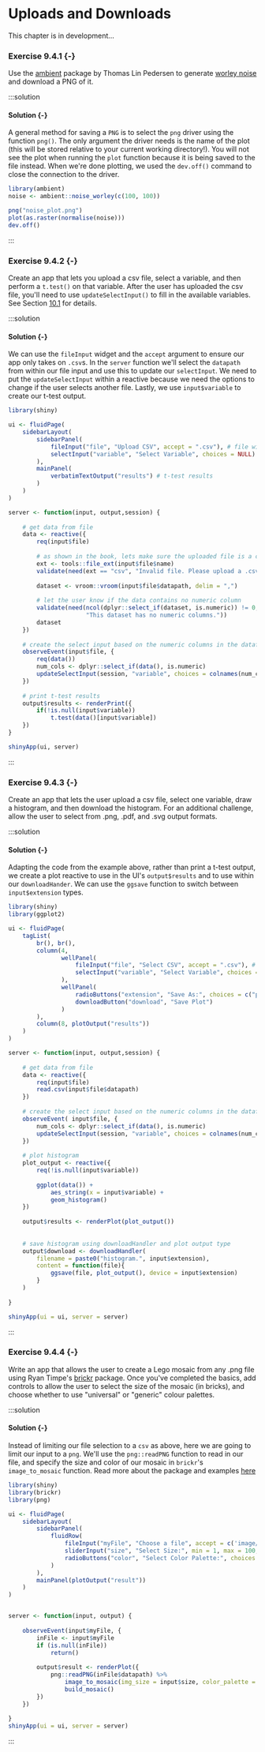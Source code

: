 # Uploads and Downloads

<!--html_preserve--><div class="TODO">
This chapter is in development...
</div><!--/html_preserve-->

### Exercise 9.4.1 {-}

Use the [ambient](https://ambient.data-imaginist.com) package by Thomas Lin
Pedersen to generate [worley noise](https://ambient.data-imaginist.com/reference/noise_worley.html)
and download a PNG of it.

:::solution
#### Solution {-}

A general method for saving a `PNG` is to select the `png` driver using the function `png()`. The only argument the driver needs is the name of the plot (this will be stored relative to your current working directory!). You will not see the plot when running the `plot` function because it is being saved to the file instead. When we're done plotting, we used the `dev.off()` command to close the connection to the driver.


```r
library(ambient)
noise <- ambient::noise_worley(c(100, 100))

png("noise_plot.png")
plot(as.raster(normalise(noise)))
dev.off()
```
:::

<!---------------------------------------------------------------------------->
<!---------------------------------------------------------------------------->
<!---------------------------------------------------------------------------->

### Exercise 9.4.2 {-}

Create an app that lets you upload a csv file, select a variable, and then perform a `t.test()` on that variable. After the user has uploaded the csv file, you'll need to use `updateSelectInput()` to fill in the available variables. See Section [10.1](https://mastering-shiny.org/action-dynamic.html#updating-inputs) for details.

:::solution
#### Solution {-}

We can use the `fileInput` widget and the `accept` argument to ensure our app only takes on `.csv`s. In the `server` function we'll select the `datapath` from within our file input and use this to update our `selectInput`. We need to put the `updateSelectInput` within a reactive because we need the options to change if the user selects another file. Lastly, we use `input$variable` to create our t-test output.


```r
library(shiny)

ui <- fluidPage(
    sidebarLayout(
        sidebarPanel(
            fileInput("file", "Upload CSV", accept = ".csv"), # file widget
            selectInput("variable", "Select Variable", choices = NULL) # select widget
        ),
        mainPanel(
            verbatimTextOutput("results") # t-test results
        )
    )
)

server <- function(input, output,session) {
    
    # get data from file
    data <- reactive({
        req(input$file)
        
        # as shown in the book, lets make sure the uploaded file is a csv
        ext <- tools::file_ext(input$file$name)
        validate(need(ext == "csv", "Invalid file. Please upload a .csv file"))
        
        dataset <- vroom::vroom(input$file$datapath, delim = ",")
        
        # let the user know if the data contains no numeric column
        validate(need(ncol(dplyr::select_if(dataset, is.numeric)) != 0,
                      "This dataset has no numeric columns."))
        dataset
    })
    
    # create the select input based on the numeric columns in the dataframe
    observeEvent(input$file, {
        req(data())
        num_cols <- dplyr::select_if(data(), is.numeric)
        updateSelectInput(session, "variable", choices = colnames(num_cols))
    })
    
    # print t-test results
    output$results <- renderPrint({
        if(!is.null(input$variable))
            t.test(data()[input$variable])
    })
}

shinyApp(ui, server)
```
:::

<!---------------------------------------------------------------------------->
<!---------------------------------------------------------------------------->
<!---------------------------------------------------------------------------->

### Exercise 9.4.3 {-}

Create an app that lets the user upload a csv file, select one variable, draw a histogram, and then download the histogram. For an additional challenge, allow the user to select from .png, .pdf, and .svg output formats.

:::solution
#### Solution {-}

Adapting the code from the example above, rather than print a t-test output, we create a plot reactive to use in the UI's `output$results` and to use within our `downloadHander`. We can use the `ggsave` function to switch between `input$extension` types.


```r
library(shiny)
library(ggplot2)

ui <- fluidPage(
    tagList(
        br(), br(),
        column(4,
               wellPanel(
                   fileInput("file", "Select CSV", accept = ".csv"), # file widget
                   selectInput("variable", "Select Variable", choices = NULL), # select widget
               ),
               wellPanel(
                   radioButtons("extension", "Save As:", choices = c("png", "pdf", "svg"), inline = TRUE),
                   downloadButton("download", "Save Plot")
               )
        ),
        column(8, plotOutput("results"))
    )
)

server <- function(input, output,session) {
    
    # get data from file
    data <- reactive({
        req(input$file)
        read.csv(input$file$datapath)
    })
    
    # create the select input based on the numeric columns in the dataframe
    observeEvent( input$file, {
        num_cols <- dplyr::select_if(data(), is.numeric)
        updateSelectInput(session, "variable", choices = colnames(num_cols))
    })
    
    # plot histogram
    plot_output <- reactive({
        req(!is.null(input$variable))
        
        ggplot(data()) +
            aes_string(x = input$variable) +
            geom_histogram()
    })
    
    output$results <- renderPlot(plot_output())
    
    
    # save histogram using downloadHandler and plot output type
    output$download <- downloadHandler(
        filename = paste0("histogram.", input$extension),
        content = function(file){
            ggsave(file, plot_output(), device = input$extension)
        }
    )
    
}

shinyApp(ui = ui, server = server)
```
:::

<!---------------------------------------------------------------------------->
<!---------------------------------------------------------------------------->
<!---------------------------------------------------------------------------->

### Exercise 9.4.4 {-}

Write an app that allows the user to create a Lego mosaic from any .png file using Ryan Timpe's [brickr](https://github.com/ryantimpe/brickr) package. Once you've completed the basics, add controls to allow the user to select the size of the mosaic (in bricks), and choose whether to use "universal" or "generic" colour palettes.

:::solution
#### Solution {-}

Instead of limiting our file selection to a `csv` as above, here we are going to limit our input to a `png`. We'll use the `png::readPNG` function to read in our file, and specify the size and color of our mosaic in `brickr`'s `image_to_mosaic` function. Read more about the package and examples [here](https://github.com/ryantimpe/brickr)


```r
library(shiny)
library(brickr)
library(png)

ui <- fluidPage(
    sidebarLayout(
        sidebarPanel(
            fluidRow(
                fileInput("myFile", "Choose a file", accept = c('image/png')),
                sliderInput("size", "Select Size:", min = 1, max = 100, value = 35),
                radioButtons("color", "Select Color Palette:", choices = c("universal", "generic"))
            )
        ),
        mainPanel(plotOutput("result"))
    )
)


server <- function(input, output) {
    
    observeEvent(input$myFile, {
        inFile <- input$myFile
        if (is.null(inFile))
            return()
        
        output$result <- renderPlot({
            png::readPNG(inFile$datapath) %>%
                image_to_mosaic(img_size = input$size, color_palette = input$color) %>%
                build_mosaic()
        })
    })
    
}
shinyApp(ui = ui, server = server)
```
:::
